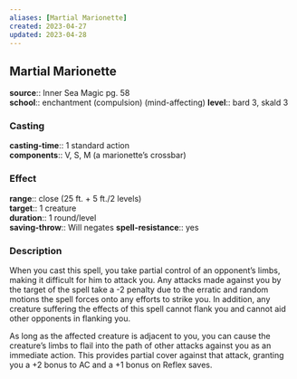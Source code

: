 ```yaml
---
aliases: [Martial Marionette]
created: 2023-04-27
updated: 2023-04-28
---
```


## Martial Marionette

**source**:: Inner Sea Magic pg. 58  
**school**:: enchantment (compulsion) (mind-affecting)
**level**:: bard 3, skald 3

### Casting

**casting-time**:: 1 standard action  
**components**:: V, S, M (a marionette’s crossbar)

### Effect

**range**:: close (25 ft. + 5 ft./2 levels)  
**target**:: 1 creature  
**duration**:: 1 round/level  
**saving-throw**:: Will negates
**spell-resistance**:: yes

### Description

When you cast this spell, you take partial control of an opponent’s limbs, making it difficult for him to attack you. Any attacks made against you by the target of the spell take a -2 penalty due to the erratic and random motions the spell forces onto any efforts to strike you. In addition, any creature suffering the effects of this spell cannot flank you and cannot aid other opponents in flanking you.  
  
As long as the affected creature is adjacent to you, you can cause the creature’s limbs to flail into the path of other attacks against you as an immediate action. This provides partial cover against that attack, granting you a +2 bonus to AC and a +1 bonus on Reflex saves.

